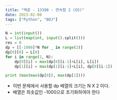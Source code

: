 ```yaml
---
title: "백준 - 13398 : 연속합 2 (G5)"
date: 2023-02-08
tags: ["Python", "BOJ"]
---
```


```python
N = int(input())
L = list(map(int, input().split()))
res = 0
dp = [[-1000]*N for _ in range(2)]
dp[0][0] = L[0]
for i in range(1, N):
    dp[0][i] = max(dp[0][i-1]+L[i], L[i])
    dp[1][i] = max(dp[1][i-1]+L[i], dp[0][i-1])

print (max(max(dp[0]), max(dp[1])))
```

- 이번 문제에서 사용할 dp 배열의 크기는 N X 2 이다.
- 배열은 최솟값인 -1000으로 초기화하여야 한다
